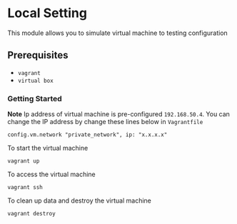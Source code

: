 # Local Setting

This module allows you to simulate virtual machine to testing configuration

## Prerequisites

- `vagrant`
- `virtual box`

### Getting Started

**Note** Ip address of virtual machine is pre-configured `192.168.50.4`. You can change the IP
address
by change these lines below in `Vagrantfile`

```text
config.vm.network "private_network", ip: "x.x.x.x"
```

To start the virtual machine

```shell
vagrant up
```

To access the virtual machine

```shell
vagrant ssh
```

To clean up data and destroy the virtual machine

```shell
vagrant destroy
```
